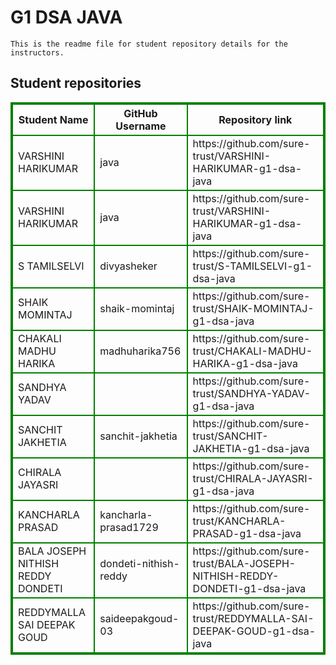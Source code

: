 # G1 DSA JAVA
    This is the readme file for student repository details for the instructors.
## Student repositories 
<table style="border : 2px solid green; width:100%;">
<tr >
<th style="border : 2px solid green;">Student Name</th>
<th style="border : 2px solid green;">GitHub Username</th>
<th style="border : 2px solid green;">Repository link</th>
</tr>
<tr style="border : 2px solid green;">
<td style="border : 2px solid green;">VARSHINI HARIKUMAR</td> 

<td style="border : 2px solid green;">java</td> 

<td style="border : 2px solid green;">https://github.com/sure-trust/VARSHINI-HARIKUMAR-g1-dsa-java</td> 
</tr>

<tr style="border : 2px solid green;">
<td style="border : 2px solid green;">VARSHINI HARIKUMAR</td> 

<td style="border : 2px solid green;">java</td> 

<td style="border : 2px solid green;">https://github.com/sure-trust/VARSHINI-HARIKUMAR-g1-dsa-java</td> 
</tr>

<tr style="border : 2px solid green;">
<td style="border : 2px solid green;">S TAMILSELVI</td> 

<td style="border : 2px solid green;">divyasheker</td> 

<td style="border : 2px solid green;">https://github.com/sure-trust/S-TAMILSELVI-g1-dsa-java</td> 
</tr>

<tr style="border : 2px solid green;">
<td style="border : 2px solid green;">SHAIK MOMINTAJ</td> 

<td style="border : 2px solid green;">shaik-momintaj</td> 

<td style="border : 2px solid green;">https://github.com/sure-trust/SHAIK-MOMINTAJ-g1-dsa-java</td> 
</tr>

<tr style="border : 2px solid green;">
<td style="border : 2px solid green;">CHAKALI MADHU HARIKA</td> 

<td style="border : 2px solid green;">madhuharika756</td> 

<td style="border : 2px solid green;">https://github.com/sure-trust/CHAKALI-MADHU-HARIKA-g1-dsa-java</td> 
</tr>

<tr style="border : 2px solid green;">
<td style="border : 2px solid green;">SANDHYA YADAV</td> 

<td style="border : 2px solid green;"></td> 

<td style="border : 2px solid green;">https://github.com/sure-trust/SANDHYA-YADAV-g1-dsa-java</td> 
</tr>

<tr style="border : 2px solid green;">
<td style="border : 2px solid green;">SANCHIT JAKHETIA</td> 

<td style="border : 2px solid green;">sanchit-jakhetia</td> 

<td style="border : 2px solid green;">https://github.com/sure-trust/SANCHIT-JAKHETIA-g1-dsa-java</td> 
</tr>

<tr style="border : 2px solid green;">
<td style="border : 2px solid green;">CHIRALA JAYASRI</td> 

<td style="border : 2px solid green;"></td> 

<td style="border : 2px solid green;">https://github.com/sure-trust/CHIRALA-JAYASRI-g1-dsa-java</td> 
</tr>

<tr style="border : 2px solid green;">
<td style="border : 2px solid green;">KANCHARLA PRASAD</td> 

<td style="border : 2px solid green;">kancharla-prasad1729</td> 

<td style="border : 2px solid green;">https://github.com/sure-trust/KANCHARLA-PRASAD-g1-dsa-java</td> 
</tr>

<tr style="border : 2px solid green;">
<td style="border : 2px solid green;">BALA JOSEPH NITHISH REDDY DONDETI</td> 

<td style="border : 2px solid green;">dondeti-nithish-reddy</td> 

<td style="border : 2px solid green;">https://github.com/sure-trust/BALA-JOSEPH-NITHISH-REDDY-DONDETI-g1-dsa-java</td> 
</tr>

<tr style="border : 2px solid green;">
<td style="border : 2px solid green;">REDDYMALLA SAI DEEPAK GOUD</td> 

<td style="border : 2px solid green;">saideepakgoud-03</td> 

<td style="border : 2px solid green;">https://github.com/sure-trust/REDDYMALLA-SAI-DEEPAK-GOUD-g1-dsa-java</td> 
</tr>

